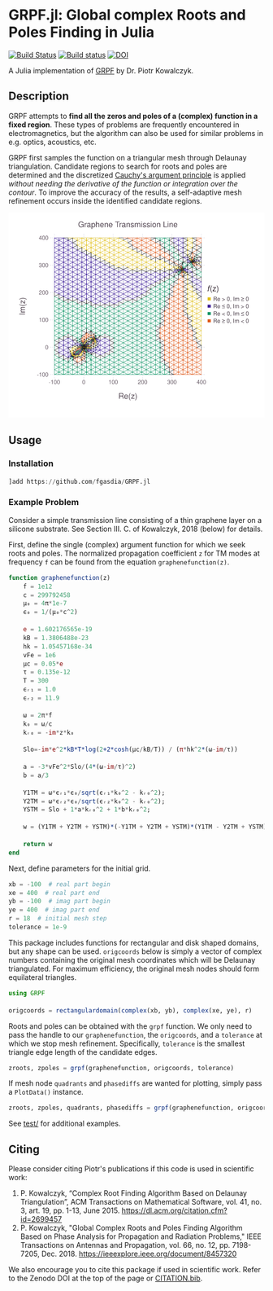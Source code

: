 # GRPF.jl: Global complex Roots and Poles Finding in Julia

[![Build Status](https://travis-ci.com/fgasdia/GRPF.jl.svg?branch=master)](https://travis-ci.com/fgasdia/GRPF.jl) [![Build status](https://ci.appveyor.com/api/projects/status/megpgn8l1ej5m3ww?svg=true)](https://ci.appveyor.com/project/fgasdia/grpf-jl) [![DOI](https://zenodo.org/badge/154031378.svg)](https://zenodo.org/badge/latestdoi/154031378)

A Julia implementation of [GRPF](https://github.com/PioKow/GRPF) by Dr. Piotr Kowalczyk.

## Description

GRPF attempts to **find all the zeros and poles of a (complex) function in a fixed region**. These types of problems are frequently encountered in electromagnetics, but the algorithm can also be used for similar problems in e.g. optics, acoustics, etc.

GRPF first samples the function on a triangular mesh through Delaunay triangulation. Candidate regions to search for roots and poles are determined and the discretized [Cauchy's argument principle](https://en.wikipedia.org/wiki/Argument_principle) is applied _without needing the derivative of the function or integration over the contour_. To improve the accuracy of the results, a self-adaptive mesh refinement occurs inside the identified candidate regions.

![graphenetransmissionline](graphenetransmissionline.svg)

## Usage

### Installation

```julia
]add https://github.com/fgasdia/GRPF.jl
```

### Example Problem

Consider a simple transmission line consisting of a thin graphene layer on a silicone substrate. See Section III. C. of Kowalczyk, 2018 (below) for details.

First, define the single (complex) argument function for which we seek roots and poles. The normalized propagation coefficient `z` for TM modes at frequency `f` can be found from the equation `graphenefunction(z)`.
```julia
function graphenefunction(z)
    f = 1e12
    c = 299792458
    μ₀ = 4π*1e-7
    ϵ₀ = 1/(μ₀*c^2)

    e = 1.602176565e-19
    kB = 1.3806488e-23
    hk = 1.05457168e-34
    vFe = 1e6
    μc = 0.05*e
    τ = 0.135e-12
    T = 300
    ϵᵣ₁ = 1.0
    ϵᵣ₂ = 11.9

    ω = 2π*f
    k₀ = ω/c
    kᵣ₀ = -im*z*k₀

    Slo=-im*e^2*kB*T*log(2+2*cosh(μc/kB/T)) / (π*hk^2*(ω-im/τ))

    a = -3*vFe^2*Slo/(4*(ω-im/τ)^2)
    b = a/3

    Y1TM = ω*ϵᵣ₁*ϵ₀/sqrt(ϵᵣ₁*k₀^2 - kᵣ₀^2);
    Y2TM = ω*ϵᵣ₂*ϵ₀/sqrt(ϵᵣ₂*k₀^2 - kᵣ₀^2);
    YSTM = Slo + 1*a*kᵣ₀^2 + 1*b*kᵣ₀^2;

    w = (Y1TM + Y2TM + YSTM)*(-Y1TM + Y2TM + YSTM)*(Y1TM - Y2TM + YSTM)*(-Y1TM - Y2TM + YSTM) # four Riemann sheets

    return w
end
```

Next, define parameters for the initial grid.
```julia
xb = -100  # real part begin
xe = 400  # real part end
yb = -100  # imag part begin
ye = 400  # imag part end
r = 18  # initial mesh step
tolerance = 1e-9
```

This package includes functions for rectangular and disk shaped domains, but any shape can be used. `origcoords` below is simply a vector of complex numbers containing the original mesh coordinates which will be Delaunay triangulated. For maximum efficiency, the original mesh nodes should form equilateral triangles.
```julia
using GRPF

origcoords = rectangulardomain(complex(xb, yb), complex(xe, ye), r)
```

Roots and poles can be obtained with the `grpf` function. We only need to pass the handle to our `graphenefunction`, the `origcoords`, and a `tolerance` at which we stop mesh refinement. Specifically, `tolerance` is the smallest triangle edge length of the candidate edges.
```julia
zroots, zpoles = grpf(graphenefunction, origcoords, tolerance)
```

If mesh node `quadrants` and `phasediffs` are wanted for plotting, simply pass a `PlotData()` instance.
```julia
zroots, zpoles, quadrants, phasediffs = grpf(graphenefunction, origcoords, tolerance, PlotData())
```

See [test/](test/) for additional examples.

## Citing

Please consider citing Piotr's publications if this code is used in scientific work:

  1. P. Kowalczyk, “Complex Root Finding Algorithm Based on Delaunay Triangulation”, ACM Transactions on Mathematical Software, vol. 41, no. 3, art. 19, pp. 1-13, June 2015. https://dl.acm.org/citation.cfm?id=2699457
  2. P. Kowalczyk, "Global Complex Roots and Poles Finding Algorithm Based on Phase Analysis for Propagation and Radiation Problems," IEEE Transactions on Antennas and Propagation, vol. 66, no. 12, pp. 7198-7205, Dec. 2018. https://ieeexplore.ieee.org/document/8457320

We also encourage you to cite this package if used in scientific work. Refer to the Zenodo DOI at the top of the page or [CITATION.bib](CITATION.bib).
